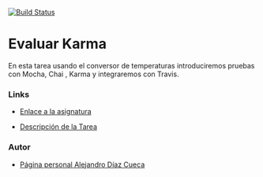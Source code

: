 [![Build Status](https://travis-ci.org/ULL-ESIT-DSI-1617/evaluar-karma-AlejandrDiaz.svg?branch=master)](https://travis-ci.org/ULL-ESIT-DSI-1617/evaluar-karma-AlejandrDiaz)


# Evaluar Karma
En esta tarea usando el conversor de temperaturas introduciremos pruebas con Mocha, Chai , Karma y integraremos con Travis.

###  Links

- [Enlace a la asignatura](https://campusvirtual.ull.es/1617/course/view.php?id=1136)

- [Descripción de la Tarea](https://casianorodriguezleon.gitbooks.io/ull-esit-1617/content/practicas/practicaevaluakarma.html)

### Autor

- [Página personal Alejandro Díaz Cueca](https://alejandrdiaz.github.io/)
